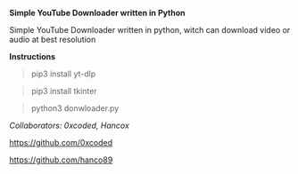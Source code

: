 **Simple YouTube Downloader written in Python**

Simple YouTube Downloader written in python, witch can download video or audio at best resolution

**Instructions**

> pip3 install yt-dlp

> pip3 install tkinter

> python3 donwloader.py

*Collaborators: 0xcoded, Hancox*

https://github.com/0xcoded

https://github.com/hanco89
